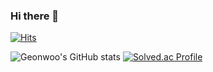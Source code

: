 ### Hi there 👋
[![Hits](https://hits.seeyoufarm.com/api/count/incr/badge.svg?url=https%3A%2F%2Fgithub.com%2Fwoodgeon&count_bg=%230080EF&title_bg=%23555555&icon=&icon_color=%23E7E7E7&title=hits&edge_flat=false)](https://hits.seeyoufarm.com)

![Geonwoo's GitHub stats](https://github-readme-stats.vercel.app/api?username=woodgeon&show_icons=true&theme=tokyonight)
[![Solved.ac Profile](http://mazassumnida.wtf/api/v2/generate_badge?boj=ad4086)](https://solved.ac/ad4086/)

